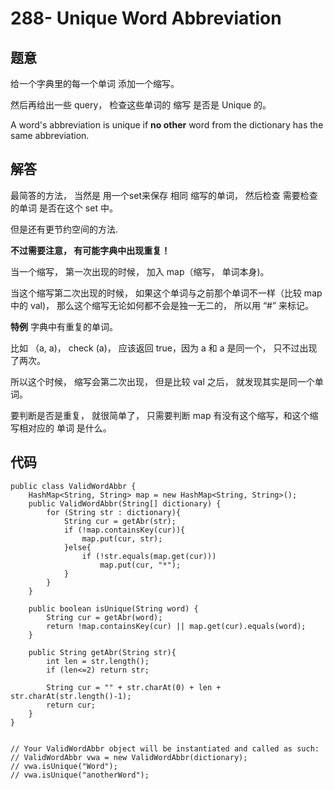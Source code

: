 # 288- Unique Word Abbreviation
## 题意
给一个字典里的每一个单词 添加一个缩写。

然后再给出一些 query， 检查这些单词的 缩写 是否是 Unique 的。

A word's abbreviation is unique if **no other** word from the dictionary has the same abbreviation.

## 解答
最简答的方法， 当然是 用一个set来保存 相同 缩写的单词， 然后检查 需要检查的单词 是否在这个 set 中。

但是还有更节约空间的方法.

**不过需要注意， 有可能字典中出现重复！**

当一个缩写， 第一次出现的时候， 加入 map（缩写， 单词本身)。

当这个缩写第二次出现的时候， 如果这个单词与之前那个单词不一样（比较 map 中的 val)， 那么这个缩写无论如何都不会是独一无二的， 所以用 “#” 来标记。

**特例** 字典中有重复的单词。

比如 （a, a)， check (a)， 应该返回 true，因为 a 和 a 是同一个， 只不过出现了两次。

所以这个时候， 缩写会第二次出现， 但是比较 val 之后， 就发现其实是同一个单词。

要判断是否是重复， 就很简单了， 只需要判断 map 有没有这个缩写，和这个缩写相对应的 单词 是什么。

## 代码
```
public class ValidWordAbbr {
    HashMap<String, String> map = new HashMap<String, String>();
    public ValidWordAbbr(String[] dictionary) {
        for (String str : dictionary){
            String cur = getAbr(str);
            if (!map.containsKey(cur)){
                map.put(cur, str);
            }else{
                if (!str.equals(map.get(cur)))
                    map.put(cur, "*");
            }
        }
    }

    public boolean isUnique(String word) {
        String cur = getAbr(word);
        return !map.containsKey(cur) || map.get(cur).equals(word);
    }
    
    public String getAbr(String str){
        int len = str.length();
        if (len<=2) return str;
    
        String cur = "" + str.charAt(0) + len + str.charAt(str.length()-1);
        return cur;
    }
}


// Your ValidWordAbbr object will be instantiated and called as such:
// ValidWordAbbr vwa = new ValidWordAbbr(dictionary);
// vwa.isUnique("Word");
// vwa.isUnique("anotherWord");
```

